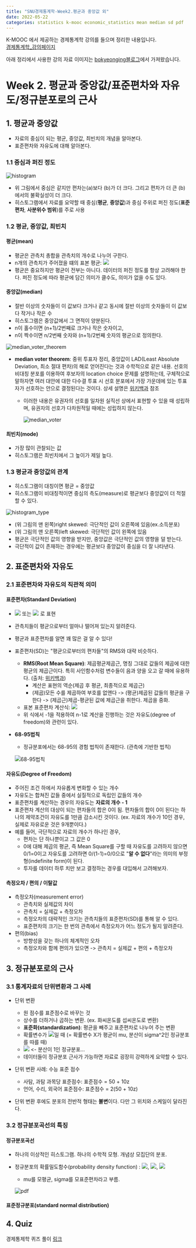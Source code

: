 ```yaml
---
title: "SNU경제통계학-Week2.평균과 중앙값 외"
date: 2022-05-22
categories: statistics k-mooc economic_statistics mean median sd pdf
---
```


K-MOOC 에서 제공하는 경제통계학 강의를 들으며 정리한 내용입니다. <br/>
[경제통계학_강의페이지](http://www.kmooc.kr/courses/course-v1:SNUk+SNU212_204_1k+2021_T2/course/)

아래 정리에서 사용한 강의 자료 이미지는 [bokyeonging블로그](https://bokyeong-kim.github.io/data/statistics/2020/01/25/economyStatistics(1).html)에서 가져왔습니다.

# Week 2. 평균과 중앙값/표준편차와 자유도/정규분포로의 근사

## 1. 평균과 중앙값

  - 자료의 중심이 되는 평균, 중앙값, 최빈치의 개념을 알아본다.
  - 표준편차와 자유도에 대해 알아본다. 


### 1.1 중심과 퍼진 정도
  ![histogram](https://mblogthumb-phinf.pstatic.net/MjAxODA5MDJfMTgy/MDAxNTM1ODk0OTA4OTI1.rRXtiXvK9nq-umBsrgvpbnmxoIGjs8z8hNVZUtE6rfwg.NUoOJzsGtxLATsB4Dut37ZsbZZC9i2L7mPmHkaMuyjYg.PNG.bsw2428/image.png?type=w800)
  - 위 그림에서 중심은 같지만 편차는(a)보다 (b)가 더 크다. 그리고 편차가 더 큰 (b)에서의 불확실성이 더 크다.
  - 히스토그램에서 자료를 요약할 때 중심(**평균**, **중앙값**)과 중심 주위로 퍼진 정도(**표준편차**, **사분위수 범위**)를 주로 사용 

### 1.2 평균, 중앙값, 최빈치
  #### 평균(mean)
  - 평균은 관측치 총합을 관측치의 개수로 나누어 구한다.
  - n개의 관측치가 주어졌을 떄의 표본 평균: <img src="https://render.githubusercontent.com/render/math?math={\overline{X}=\frac{1}{n}\sum_{i=1}^{n} X_i}">
  - 평균은 중요하지만 평균이 전부는 아니다. 데이터의 퍼진 정도를 항상 고려해야 한다. 퍼진 정도에 따라 평균에 담긴 의미가 클수도, 의미가 없을 수도 있다.

#### 중앙값(median)

- 절반 이상의 숫자들이 이 값보다 크거나 같고 동시에 절반 이상의 숫자들이 이 값보다 작거나 작은 수
- 히스토그램은 중앙값에서 그 면적이 양분된다.
- n이 홀수이면 (n+1)/2번째로 크거나 작은 숫자이고,
- n이 짝수이면 n/2번째 숫자와 (n+1)/2번째 숫자의 평균으로 정의한다.

![median_voter_theorem](https://upload.wikimedia.org/wikipedia/commons/thumb/3/3d/Median_voter.png/683px-Median_voter.png)

- **median voter theorem**: 중위 투표자 정리, 중앙값이 LAD(Least Absolute Deviation, 최소 절대 편차)의 해로 얻어진다는 것과 수학적으로 같은 내용. 선호의 비대칭 분포를 이용하여 후보자의 location choice 문제를 설명하는데, 구체적으로 말하자면 여러 대안에 대한 다수결 투표 시 선호 분포에서 가장 가운데에 있는 투표자가 선호하는 안으로 결정된다는 것이다. 상세 설명은 [위키백과](https://ko.wikipedia.org/wiki/%EC%A4%91%EC%9C%84_%ED%88%AC%ED%91%9C%EC%9E%90_%EC%A0%95%EB%A6%AC) 참조

  - 이러한 내용은 유권자의 선호를 일차원 실직선 상에서 표현할 수 있을 때 성립하며, 유권자의 선호가 다차원적일 때에는 성립하지 않는다.

    ![median_voter](https://imgur.com/RRyjn7G.png)

    

#### 최빈치(mode)

- 가장 많이 관찰되는 값
- 히스토그램은 최빈치에서 그 높이가 제일 높다.



### 1.3 평균과 중앙값의 관계

- 히스토그램이 대칭이면 평균 = 중앙값
- 히스토그램이 비대칭적이면 중심의 측도(measure)로 평균보다 중앙값이 더 적절할 수 있다.

![histogram_type](https://bokyeong-kim.github.io/assets/img/histogram.png)

- (위 그림의 맨 왼쪽)right skewed: 극단적인 값이 오른쪽에 있음(ex.소득분포)
- (위 그림의 맨 오른쪽)left skewed: 극단적인 값이 왼쪽에 있음
- 평균은 극단적인 값의 영향을 받지만, 중앙값은 극단적인 값의 영향을 덜 받는다.
- 극단적이 값이 존재하는 경우에는 평균보다 중앙값이 중심을 더 잘 나타낸다.



## 2. 표준편차와 자유도

### 2.1 표준편차와 자유도의 직관적 의미

#### 표준편차(Standard Deviation)

- <img src="https://render.githubusercontent.com/render/math?math={S_y}"> 또는 <img src="https://render.githubusercontent.com/render/math?math={SD_y}"> 로 표현

- 관측치들이 평균으로부터 얼마나 떨어져 있는지 알려준다.

- 평균과 표준편차를 알면 꽤 많은 걸 알 수 있다!

- 표준편차(SD)는 "평균으로부터의 편차들"의 RMS와 대략 비슷하다.

  - **RMS(Root Mean Square)**: 제곱평균제곱근, 명칭 그대로 값들의 제곱에 대한 평균의 제곱근이다. 특히 사인함수처럼 변수들이 음과 양을 오고 갈 때에 유용하다. (출처: [위키백과](https://ko.wikipedia.org/wiki/%EC%A0%9C%EA%B3%B1%ED%8F%89%EA%B7%A0%EC%A0%9C%EA%B3%B1%EA%B7%BC))
    - 계산은 표현의 역순(제곱 후 평균, 최종적으로 제곱근)
    - (제곱)모든 수를 제곱하여 부호를 없앤다 -> (평균)제곱된 값들의 평균을 구한다 -> (제곱근)제곱-평균된 값에 제곱근을 취한다. 제곱을 중화.
  - 표본 표준편차 계산식: <img src="https://render.githubusercontent.com/render/math?math={S = \sqrt{\frac{1}{n-1} \sum_{i=1}^n(X_i - \overline X)^2}}">
  - 위 식에서 -1을 적용하여 n-1로 계산을 진행하는 것은 자유도(degree of freedom)와 관련이 있다.

- **68-95법칙**

  - 정규분포에서는 68-95의 경험 법칙이 존재한다. (관측에 기반한 법칙)

  ![68-95법칙](https://bokyeong-kim.github.io/assets/img/rule_6895.png)

#### 자유도(Degree of Freedom)

- 주어진 조건 하에서 자유롭게 변화할 수 있는 개수
- 자유도는 합쳐진 값들 중에서 실질적으로 독립인 값들의 개수
- 표준편차를 계산하는 경우의 자유도는 **자료의 개수 - 1**
- 표준편차 계산의 대상이 되는 편차들의 합은 0이 됨. 편차들의 합이 0이 된다는 하나의 제약조건이 자유도를 1만큼 감소시킨 것이다. (ex. 자료의 개수가 10인 경우, 실제로 자유로운 것은 9개뿐이다.)
- 예를 들어, 극단적으로 자료의 개수가 하나인 경우,
  - 편차는 단 하나뿐이고 그 값은 0
  - 0에 대해 제곱의 평균, 즉 Mean Square를 구할 때 자유도를 고려하지 않으면 0/1=0이고 자유도를 고려하면 0/(1-1)=0/0으로 "**알 수 없다**"라는 의미의 부정형(indefinite form)이 된다.
  - 투자를 데이터 하루 치만 보고 결정하는 경우를 대입해서 고려해보자.

#### 측정오차 / 편의 / 이탈값

- 측정오차(measurement error)
  - 관측치와 실제값의 차이
  - 관측치 = 실제값 + 측정오차
  - 측정오차의 대략적인 크기는 관측치들의 표준편차(SD)를 통해 알 수 있다.
  - 표준편차의 크기는 한 번의 관측에서 측정오차가 어느 정도가 될지 알려준다.
- 편의(bias)
  - 방향성을 갖는 하나의 체계적인 오차
  - 측정오차와 함께 편의가 있으면 -> 관측치 = 실제값 + 편의 + 측정오차



## 3. 정규분포로의 근사

### 3.1 통계자료의 단위변환과 그 사례

- 단위 변환
  - 원 점수를 표준점수로 바꾸는 것
  - 상수를 더하거나 곱하는 변환. (ex. 화씨온도를 섭씨온도로 변환)
  - **표준화(standardization)**: 평균을 빼주고 표준편차로 나누어 주는 변환
  - 확률변수가 <img src="https://render.githubusercontent.com/render/math?math={X ~ N(\mu,\sigma^2)}">일 때 (= 확률변수 X가 평균이 mu, 분산이 sigma^2인 정규분포를 따를 때)
  - <img src="https://render.githubusercontent.com/render/math?math={Z=\frac{X-\mu}{\sigma}~N(0,1)}"> <- 분산이 1인 정규분포...
  - 데이터들이 정규분포 근사가 가능하면 자료로 굉장히 강력하게 요약할 수 있다.
- 단위 변환 사례: 수능 표준 점수
  - 사탐, 과탐 과목당 표준점수: 표준점수 = 50 + 10z
  - 언어, 수리, 외국어 표준점수: 표준점수 = 2(50 + 10z)

- 단위 변환 후에도 분포의 전반적 형태는 **불변**이다. 다만 그 위치와 스케일이 달라진다.



### 3.2 정규분포곡선의 특징

#### 정규분포곡선

- 하나의 이상적인 히스토그램. 하나의 수학적 모형. 개념상 모집단의 분포.

- 정규분포의 확률밀도함수(probability density function) : <img src="https://render.githubusercontent.com/render/math?math={f(x)=\frac{1}{\sqrt{2\pi}{\sigma}}{e^-\frac{(x-\mu)^2}{2\sigma^2}}}">, <img src="https://render.githubusercontent.com/render/math?math={-\infty \lt X \lt {+}\infty}">, <img src="https://render.githubusercontent.com/render/math?math={e=2.71828...}"> 
  - mu를 모평균, sigma를 모표준편차라고 부름.

  ![pdf](https://imgur.com/4REdvWD.png)

#### 표준정규분포(standard normal distribution)





## 4. Quiz

경제통제학 퀴즈 풀이 [링크](https://skillful-caboc-884.notion.site/0eb04d2b3c2f458db86227bbce936a85)

